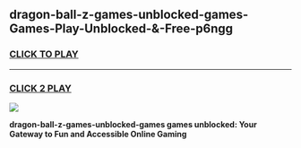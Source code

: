 
## dragon-ball-z-games-unblocked-games-Games-Play-Unblocked-&-Free-p6ngg
<h3>
<a href="https://premium76.site?title=dragon-ball-z-games-unblocked-games&ref=24A">CLICK TO PLAY</a></h3>
<hr>

<h3>
<a href="https://premium76.site?title=dragon-ball-z-games-unblocked-games&ref=24A">CLICK 2 PLAY</a>
  
</h3>

<a href="https://premium76.site?title=dragon-ball-z-games-unblocked-games&ref=24A"><img src="https://clearcache.store/games.png"></a>


**dragon-ball-z-games-unblocked-games games unblocked: Your Gateway to Fun and Accessible Online Gaming**
